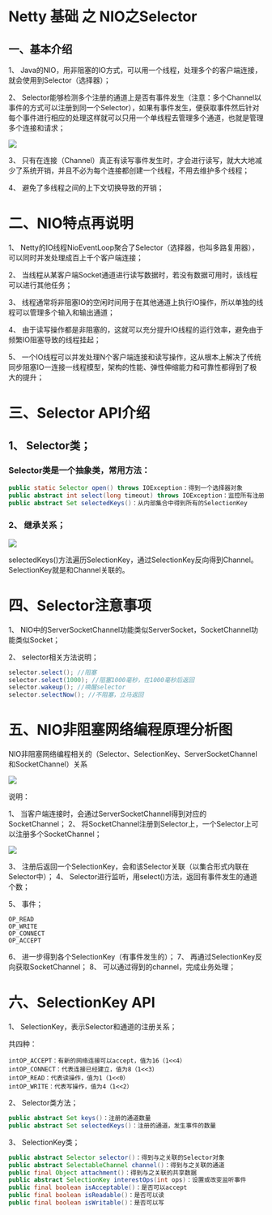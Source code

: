 # Netty 基础 之 NIO之Selector


## 一、基本介绍

1、 Java的NIO，用非阻塞的IO方式，可以用一个线程，处理多个的客户端连接，就会使用到Selector（选择器）；

2、 Selector能够检测多个注册的通道上是否有事件发生（注意：多个Channel以事件的方式可以注册到同一个Selector），如果有事件发生，便获取事件然后针对每个事件进行相应的处理这样就可以只用一个单线程去管理多个通道，也就是管理多个连接和请求；


![](assets/000/01/100/01/000/003/05-1730357265052.png)


3、 只有在连接（Channel）真正有读写事件发生时，才会进行读写，就大大地减少了系统开销，并且不必为每个连接都创建一个线程，不用去维护多个线程；

4、 避免了多线程之间的上下文切换导致的开销；

# 二、NIO特点再说明

1、 Netty的IO线程NioEventLoop聚合了Selector（选择器，也叫多路复用器），可以同时并发处理成百上千个客户端连接；

2、 当线程从某客户端Socket通道进行读写数据时，若没有数据可用时，该线程可以进行其他任务；

3、 线程通常将非阻塞IO的空闲时间用于在其他通道上执行IO操作，所以单独的线程可以管理多个输入和输出通道；

4、 由于读写操作都是非阻塞的，这就可以充分提升IO线程的运行效率，避免由于频繁IO阻塞导致的线程挂起；

5、 一个IO线程可以并发处理N个客户端连接和读写操作，这从根本上解决了传统同步阻塞IO一连接一线程模型，架构的性能、弹性伸缩能力和可靠性都得到了极大的提升；



# 三、Selector API介绍

## 1、 Selector类；

### Selector类是一个抽象类，常用方法：

```java
public static Selector open() throws IOException：得到一个选择器对象
public abstract int select(long timeout) throws IOException：监控所有注册的通道，当其中有IO操作可以进行时，将对应的SelectionKey加入到内部集合中并返回，参数用来设置超时时间
public abstract Set selectedKeys()：从内部集合中得到所有的SelectionKey
```


### 2、 继承关系；

![](assets/000/01/100/01/000/003/05-1730357560297.png)

selectedKeys()方法遍历SelectionKey，通过SelectionKey反向得到Channel。SelectionKey就是和Channel关联的。



# 四、Selector注意事项

1、 NIO中的ServerSocketChannel功能类似ServerSocket，SocketChannel功能类似Socket；

2、 selector相关方法说明；

```java
selector.select(); //阻塞
selector.select(1000); //阻塞1000毫秒，在1000毫秒后返回
selector.wakeup(); //唤醒selector
selector.selectNow(); //不阻塞，立马返回
```


# 五、NIO非阻塞网络编程原理分析图

NIO非阻塞网络编程相关的（Selector、SelectionKey、ServerSocketChannel和SocketChannel）关系


![](assets/000/01/100/01/000/003/05-1730518654812.png)


说明： 

1、 当客户端连接时，会通过ServerSocketChannel得到对应的SocketChannel；
2、 将SocketChannel注册到Selector上，一个Selector上可以注册多个SocketChannel；


![](assets/000/01/100/01/000/003/05-1730518749734.png)


3、 注册后返回一个SelectionKey，会和该Selector关联（以集合形式内联在Selector中）；
4、 Selector进行监听，用select()方法，返回有事件发生的通道个数；

5、 事件；

    OP_READ
    OP_WRITE
    OP_CONNECT
    OP_ACCEPT


6、 进一步得到各个SelectionKey（有事件发生的）；
7、 再通过SelectionKey反向获取SocketChannel；
8、 可以通过得到的channel，完成业务处理；


# 六、SelectionKey API


1、 SelectionKey，表示Selector和通道的注册关系；

共四种：

```jaav
intOP_ACCEPT：有新的网络连接可以accept，值为16（1<<4）
intOP_CONNECT：代表连接已经建立，值为8（1<<3）
intOP_READ：代表读操作，值为1（1<<0）
intOP_WRITE：代表写操作，值为4（1<<2）
```

2、 Selector类方法；

```java
public abstract Set keys()：注册的通道数量
public abstract Set selectedKeys()：注册的通道，发生事件的数量
```

3、 SelectionKey类；

```java
public abstract Selector selector()：得到与之关联的Selector对象
public abstract SelectableChannel channel()：得到与之关联的通道
public final Object attachment()：得到与之关联的共享数据
public abstract SelectionKey interestOps(int ops)：设置或改变监听事件
public final boolean isAcceptable()：是否可以accept
public final boolean isReadable()：是否可以读
public final boolean isWritable()：是否可以写
```